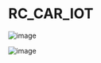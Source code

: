 # RC_CAR_IOT

![image](https://github.com/user-attachments/assets/a45f05cf-edfd-45a2-80be-8ff1f47946cf)

![image](https://github.com/user-attachments/assets/d0956ea8-a011-49df-9550-777ba165c3df)

